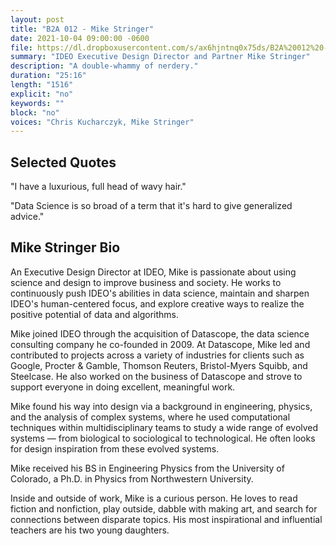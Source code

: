 ```yaml
---
layout: post
title: "B2A 012 - Mike Stringer"
date: 2021-10-04 09:00:00 -0600
file: https://dl.dropboxusercontent.com/s/ax6hjntnq0x75ds/B2A%20012%20-%20Mike%20Stringer.mp3
summary: "IDEO Executive Design Director and Partner Mike Stringer"
description: "A double-whammy of nerdery."
duration: "25:16"
length: "1516"
explicit: "no"
keywords: ""
block: "no"
voices: "Chris Kucharczyk, Mike Stringer"
---
```


## Selected Quotes

"I have a luxurious, full head of wavy hair."

"Data Science is so broad of a term that it's hard to give generalized advice."

## Mike Stringer Bio

An Executive Design Director at IDEO, Mike is passionate about using science and design to improve business and society. He works to continuously push IDEO's abilities in data science, maintain and sharpen IDEO's human-centered focus, and explore creative ways to realize the positive potential of data and algorithms.

Mike joined IDEO through the acquisition of Datascope, the data science consulting company he co-founded in 2009. At Datascope, Mike led and contributed to projects across a variety of industries for clients such as Google, Procter & Gamble, Thomson Reuters, Bristol-Myers Squibb, and Steelcase. He also worked on the business of Datascope and strove to support everyone in doing excellent, meaningful work.

Mike found his way into design via a background in engineering, physics, and the analysis of complex systems, where he used computational techniques within multidisciplinary teams to study a wide range of evolved systems — from biological to sociological to technological. He often looks for design inspiration from these evolved systems.

Mike received his BS in Engineering Physics from the University of Colorado, a Ph.D. in Physics from Northwestern University.

Inside and outside of work, Mike is a curious person. He loves to read fiction and nonfiction, play outside, dabble with making art, and search for connections between disparate topics. His most inspirational and influential teachers are his two young daughters.
